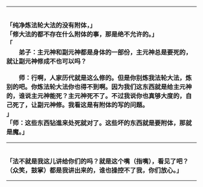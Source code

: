 <h3>
<hr>
<br>「纯净炼法轮大法的没有附体，」
<br>「修大法的都不存在什么附体的事，那是绝不允许的。」
<br>「
<br>　　弟子：主元神和副元神都是身体的一部份，主元神总是要死的，就让副元神修成不也可以吗？
<br>
<br>　　师：行啊，人家历代就是这么修的。但是你别炼我法轮大法，炼别的吧。你炼法轮大法你也得不到啊。因为我们这东西就是给主元神的，谁说主元神能死？主元神死不了。不过我说你也真够大度的，自己死了，让副元神修。我看这是有附体的写的问题。
<br>」
<br>「师：这些东西钻進来处死就对了。这些坏的东西就是要附体，那就是魔。」
<hr>
<br>「法不就是我这儿讲给你们的吗？就是这个嘴（指嘴），看见了吧？（众笑，鼓掌）都是我讲出来的，谁也操控不了我，你们放心。」
<hr>
</h3>
